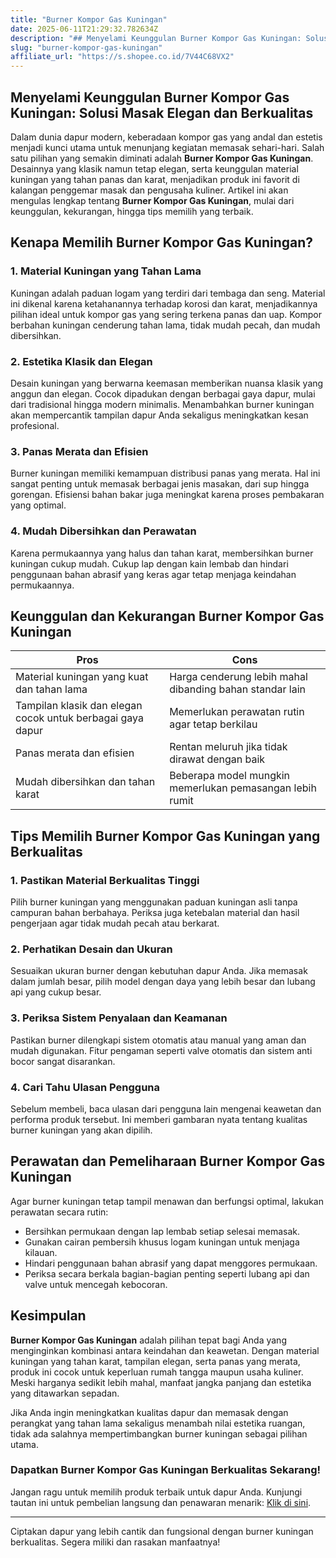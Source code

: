 ```yaml
---
title: "Burner Kompor Gas Kuningan"
date: 2025-06-11T21:29:32.782634Z
description: "## Menyelami Keunggulan Burner Kompor Gas Kuningan: Solusi Masak Elegan dan Berkualitas..."
slug: "burner-kompor-gas-kuningan"
affiliate_url: "https://s.shopee.co.id/7V44C68VX2"
---
```

## Menyelami Keunggulan Burner Kompor Gas Kuningan: Solusi Masak Elegan dan Berkualitas

Dalam dunia dapur modern, keberadaan kompor gas yang andal dan estetis menjadi kunci utama untuk menunjang kegiatan memasak sehari-hari. Salah satu pilihan yang semakin diminati adalah **Burner Kompor Gas Kuningan**. Desainnya yang klasik namun tetap elegan, serta keunggulan material kuningan yang tahan panas dan karat, menjadikan produk ini favorit di kalangan penggemar masak dan pengusaha kuliner. Artikel ini akan mengulas lengkap tentang **Burner Kompor Gas Kuningan**, mulai dari keunggulan, kekurangan, hingga tips memilih yang terbaik.

## Kenapa Memilih Burner Kompor Gas Kuningan?

### 1. Material Kuningan yang Tahan Lama

Kuningan adalah paduan logam yang terdiri dari tembaga dan seng. Material ini dikenal karena ketahanannya terhadap korosi dan karat, menjadikannya pilihan ideal untuk kompor gas yang sering terkena panas dan uap. Kompor berbahan kuningan cenderung tahan lama, tidak mudah pecah, dan mudah dibersihkan.

### 2. Estetika Klasik dan Elegan

Desain kuningan yang berwarna keemasan memberikan nuansa klasik yang anggun dan elegan. Cocok dipadukan dengan berbagai gaya dapur, mulai dari tradisional hingga modern minimalis. Menambahkan burner kuningan akan mempercantik tampilan dapur Anda sekaligus meningkatkan kesan profesional.

### 3. Panas Merata dan Efisien

Burner kuningan memiliki kemampuan distribusi panas yang merata. Hal ini sangat penting untuk memasak berbagai jenis masakan, dari sup hingga gorengan. Efisiensi bahan bakar juga meningkat karena proses pembakaran yang optimal.

### 4. Mudah Dibersihkan dan Perawatan

Karena permukaannya yang halus dan tahan karat, membersihkan burner kuningan cukup mudah. Cukup lap dengan kain lembab dan hindari penggunaan bahan abrasif yang keras agar tetap menjaga keindahan permukaannya.

## Keunggulan dan Kekurangan Burner Kompor Gas Kuningan

| **Pros** | **Cons** |
|------------|--------------|
| Material kuningan yang kuat dan tahan lama | Harga cenderung lebih mahal dibanding bahan standar lain |
| Tampilan klasik dan elegan cocok untuk berbagai gaya dapur | Memerlukan perawatan rutin agar tetap berkilau |
| Panas merata dan efisien | Rentan meluruh jika tidak dirawat dengan baik |
| Mudah dibersihkan dan tahan karat | Beberapa model mungkin memerlukan pemasangan lebih rumit |

## Tips Memilih Burner Kompor Gas Kuningan yang Berkualitas

### 1. Pastikan Material Berkualitas Tinggi

Pilih burner kuningan yang menggunakan paduan kuningan asli tanpa campuran bahan berbahaya. Periksa juga ketebalan material dan hasil pengerjaan agar tidak mudah pecah atau berkarat.

### 2. Perhatikan Desain dan Ukuran

Sesuaikan ukuran burner dengan kebutuhan dapur Anda. Jika memasak dalam jumlah besar, pilih model dengan daya yang lebih besar dan lubang api yang cukup besar.

### 3. Periksa Sistem Penyalaan dan Keamanan

Pastikan burner dilengkapi sistem otomatis atau manual yang aman dan mudah digunakan. Fitur pengaman seperti valve otomatis dan sistem anti bocor sangat disarankan.

### 4. Cari Tahu Ulasan Pengguna

Sebelum membeli, baca ulasan dari pengguna lain mengenai keawetan dan performa produk tersebut. Ini memberi gambaran nyata tentang kualitas burner kuningan yang akan dipilih.

## Perawatan dan Pemeliharaan Burner Kompor Gas Kuningan

Agar burner kuningan tetap tampil menawan dan berfungsi optimal, lakukan perawatan secara rutin:

- Bersihkan permukaan dengan lap lembab setiap selesai memasak.
- Gunakan cairan pembersih khusus logam kuningan untuk menjaga kilauan.
- Hindari penggunaan bahan abrasif yang dapat menggores permukaan.
- Periksa secara berkala bagian-bagian penting seperti lubang api dan valve untuk mencegah kebocoran.

## Kesimpulan

**Burner Kompor Gas Kuningan** adalah pilihan tepat bagi Anda yang menginginkan kombinasi antara keindahan dan keawetan. Dengan material kuningan yang tahan karat, tampilan elegan, serta panas yang merata, produk ini cocok untuk keperluan rumah tangga maupun usaha kuliner. Meski harganya sedikit lebih mahal, manfaat jangka panjang dan estetika yang ditawarkan sepadan.

Jika Anda ingin meningkatkan kualitas dapur dan memasak dengan perangkat yang tahan lama sekaligus menambah nilai estetika ruangan, tidak ada salahnya mempertimbangkan burner kuningan sebagai pilihan utama.

### Dapatkan Burner Kompor Gas Kuningan Berkualitas Sekarang!

Jangan ragu untuk memilih produk terbaik untuk dapur Anda. Kunjungi tautan ini untuk pembelian langsung dan penawaran menarik: [Klik di sini](https://s.shopee.co.id/7V44C68VX2).

---

Ciptakan dapur yang lebih cantik dan fungsional dengan burner kuningan berkualitas. Segera miliki dan rasakan manfaatnya!